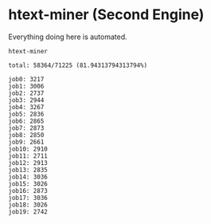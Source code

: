 # htext-miner (Second Engine)

Everything doing here is automated.

```
htext-miner

total: 58364/71225 (81.94313794313794%)

job0: 3217
job1: 3006
job2: 2737
job3: 2944
job4: 3267
job5: 2836
job6: 2865
job7: 2873
job8: 2850
job9: 2661
job10: 2910
job11: 2711
job12: 2913
job13: 2835
job14: 3036
job15: 3026
job16: 2873
job17: 3036
job18: 3026
job19: 2742
```